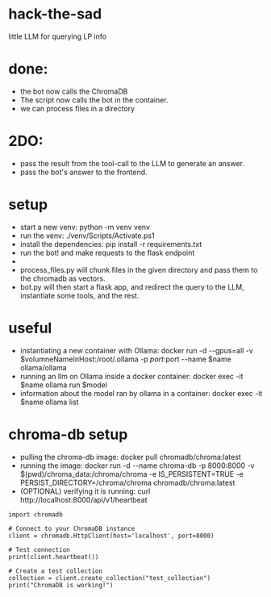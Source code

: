 # hack-the-sad
little LLM for querying LP info


# done: 
* the bot now calls the ChromaDB
* The script now calls the bot in the container.
* we can process files in a directory

# 2DO:
* pass the result from the tool-call to the LLM to generate an answer.
* pass the bot's answer to the frontend. 

# setup
* start a new venv: python -m venv venv
* run the venv: ./venv/Scripts/Activate.ps1
* install the dependencies: pip install -r requirements.txt
* run the bot! and make requests to the flask endpoint
* 
* process_files.py will chunk files in the given directory and pass them to the chromadb as vectors.
* bot.py will then start a flask app, and redirect the query to the LLM, instantiate some tools, and the rest. 

# useful
* instantiating a new container with Ollama: docker run -d --gpus=all -v $volumneNameInHost:/root/.ollama -p $port:$port --name $name ollama/ollama
* running an llm on Ollama inside a docker container: docker exec -it $name ollama run $model
* information about the model ran by ollama in a container: docker exec -it $name ollama list

# chroma-db setup
* pulling the chroma-db image: docker pull chromadb/chroma:latest
* running the image: docker run -d --name chroma-db -p 8000:8000 -v $(pwd)/chroma_data:/chroma/chroma -e IS_PERSISTENT=TRUE -e PERSIST_DIRECTORY=/chroma/chroma chromadb/chroma:latest
* (OPTIONAL) verifying it is running: curl http://localhost:8000/api/v1/heartbeat
```
import chromadb

# Connect to your ChromaDB instance
client = chromadb.HttpClient(host='localhost', port=8000)

# Test connection
print(client.heartbeat())

# Create a test collection
collection = client.create_collection("test_collection")
print("ChromaDB is working!")
```
